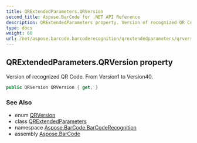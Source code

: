 ```yaml
---
title: QRExtendedParameters.QRVersion
second_title: Aspose.BarCode for .NET API Reference
description: QRExtendedParameters property. Version of recognized QR Code. From Version1 to Version40
type: docs
weight: 60
url: /net/aspose.barcode.barcoderecognition/qrextendedparameters/qrversion/
---
```

## QRExtendedParameters.QRVersion property

Version of recognized QR Code. From Version1 to Version40.

```csharp
public QRVersion QRVersion { get; }
```

### See Also

* enum [QRVersion](../../../aspose.barcode.generation/qrversion/)
* class [QRExtendedParameters](../)
* namespace [Aspose.BarCode.BarCodeRecognition](../../qrextendedparameters/)
* assembly [Aspose.BarCode](../../../)


